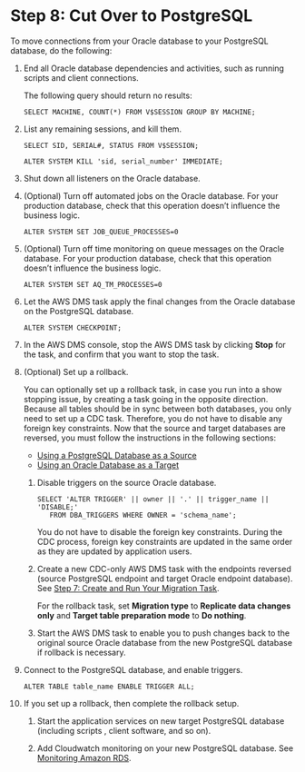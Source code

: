 # Step 8: Cut Over to PostgreSQL<a name="chap-rdsoracle2postgresql.steps.cutover"></a>

To move connections from your Oracle database to your PostgreSQL database, do the following:

1. End all Oracle database dependencies and activities, such as running scripts and client connections\.

   The following query should return no results:

   ```
   SELECT MACHINE, COUNT(*) FROM V$SESSION GROUP BY MACHINE;
   ```

1. List any remaining sessions, and kill them\.

   ```
   SELECT SID, SERIAL#, STATUS FROM V$SESSION;
   
   ALTER SYSTEM KILL 'sid, serial_number' IMMEDIATE;
   ```

1. Shut down all listeners on the Oracle database\.

1. \(Optional\) Turn off automated jobs on the Oracle database\. For your production database, check that this operation doesn’t influence the business logic\.

   ```
   ALTER SYSTEM SET JOB_QUEUE_PROCESSES=0
   ```

1. \(Optional\) Turn off time monitoring on queue messages on the Oracle database\. For your production database, check that this operation doesn’t influence the business logic\.

   ```
   ALTER SYSTEM SET AQ_TM_PROCESSES=0
   ```

1. Let the AWS DMS task apply the final changes from the Oracle database on the PostgreSQL database\.

   ```
   ALTER SYSTEM CHECKPOINT;
   ```

1. In the AWS DMS console, stop the AWS DMS task by clicking **Stop** for the task, and confirm that you want to stop the task\.

1. \(Optional\) Set up a rollback\.

   You can optionally set up a rollback task, in case you run into a show stopping issue, by creating a task going in the opposite direction\. Because all tables should be in sync between both databases, you only need to set up a CDC task\. Therefore, you do not have to disable any foreign key constraints\. Now that the source and target databases are reversed, you must follow the instructions in the following sections:
   +  [Using a PostgreSQL Database as a Source](https://docs.aws.amazon.com/dms/latest/userguide/CHAP_Source.PostgreSQL.html) 
   +  [Using an Oracle Database as a Target](https://docs.aws.amazon.com/dms/latest/userguide/CHAP_Target.Oracle.html) 

     1. Disable triggers on the source Oracle database\.

        ```
        SELECT 'ALTER TRIGGER' || owner || '.' || trigger_name || 'DISABLE;'
           FROM DBA_TRIGGERS WHERE OWNER = 'schema_name';
        ```

        You do not have to disable the foreign key constraints\. During the CDC process, foreign key constraints are updated in the same order as they are updated by application users\.

     1. Create a new CDC\-only AWS DMS task with the endpoints reversed \(source PostgreSQL endpoint and target Oracle endpoint database\)\. See [Step 7: Create and Run Your Migration Task](chap-rdsoracle2postgresql.steps.createmigrationtask.md)\.

        For the rollback task, set **Migration type** to **Replicate data changes only** and **Target table preparation mode** to **Do nothing**\.

     1. Start the AWS DMS task to enable you to push changes back to the original source Oracle database from the new PostgreSQL database if rollback is necessary\.

1. Connect to the PostgreSQL database, and enable triggers\.

   ```
   ALTER TABLE table_name ENABLE TRIGGER ALL;
   ```

1. If you set up a rollback, then complete the rollback setup\.

   1. Start the application services on new target PostgreSQL database \(including scripts , client software, and so on\)\.

   1. Add Cloudwatch monitoring on your new PostgreSQL database\. See [Monitoring Amazon RDS](https://docs.aws.amazon.com/AmazonRDS/latest/UserGuide/CHAP_Monitoring.html)\.